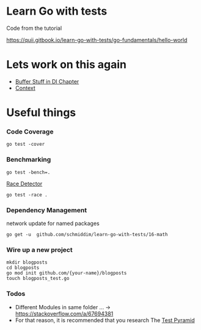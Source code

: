 # Learn Go with tests

Code from the tutorial

https://quii.gitbook.io/learn-go-with-tests/go-fundamentals/hello-world


# Lets work on this again
- [Buffer Stuff in DI Chapter](https://quii.gitbook.io/learn-go-with-tests/go-fundamentals/dependency-injection#write-the-minimal-amount-of-code-for-the-test-to-run-and-check-the-failing-test-output)
- [Context](https://quii.gitbook.io/learn-go-with-tests/go-fundamentals/context) 
# Useful things

### Code Coverage

```
go test -cover
```

### Benchmarking
```
go test -bench=. 
```
[Race Detector](https://go.dev/blog/race-detector)
```
go test -race . 
```


### Dependency Management
network update for named packages
```
go get -u  github.com/schmiddim/learn-go-with-tests/16-math 
```


### Wire up a new project
```
mkdir blogposts
cd blogposts
go mod init github.com/{your-name}/blogposts
touch blogposts_test.go
```


### Todos
- Different Modules in same folder ... -> https://stackoverflow.com/a/67694381
- For that reason, it is recommended that you research The [Test Pyramid](https://quii.gitbook.io/learn-go-with-tests/build-an-application/http-server#integration-tests)

